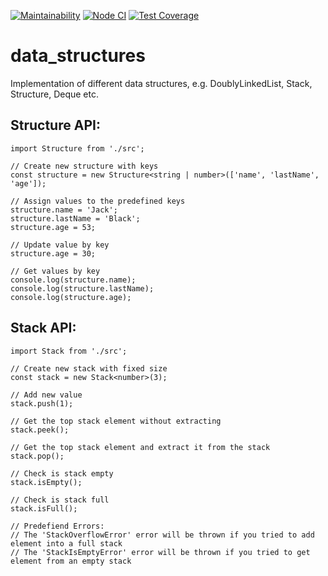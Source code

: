 [![Maintainability](https://api.codeclimate.com/v1/badges/35c5d87bcc295b25ea5f/maintainability)](https://codeclimate.com/github/aemelianovich/data_structures/maintainability)
[![Node CI](https://github.com/aemelianovich/data_structures/actions/workflows/nodejs.yml/badge.svg)](https://github.com/aemelianovich/data_structures/actions/workflows/nodejs.yml)
[![Test Coverage](https://api.codeclimate.com/v1/badges/35c5d87bcc295b25ea5f/test_coverage)](https://codeclimate.com/github/aemelianovich/data_structures/test_coverage)

# data_structures

Implementation of different data structures, e.g. DoublyLinkedList, Stack, Structure, Deque etc.

## Structure API:

    import Structure from './src';

    // Create new structure with keys
    const structure = new Structure<string | number>(['name', 'lastName', 'age']);

    // Assign values to the predefined keys
    structure.name = 'Jack';
    structure.lastName = 'Black';
    structure.age = 53;

    // Update value by key
    structure.age = 30;

    // Get values by key
    console.log(structure.name);
    console.log(structure.lastName);
    console.log(structure.age);

## Stack API:

    import Stack from './src';

    // Create new stack with fixed size
    const stack = new Stack<number>(3);

    // Add new value
    stack.push(1);

    // Get the top stack element without extracting
    stack.peek();

    // Get the top stack element and extract it from the stack
    stack.pop();

    // Check is stack empty
    stack.isEmpty();

    // Check is stack full
    stack.isFull();

    // Predefiend Errors:
    // The 'StackOverflowError' error will be thrown if you tried to add element into a full stack
    // The 'StackIsEmptyError' error will be thrown if you tried to get element from an empty stack
